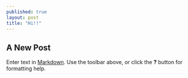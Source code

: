 ```yaml
---
published: true
layout: post
title: "Hi!!"
---
```




## A New Post

Enter text in [Markdown](http://daringfireball.net/projects/markdown/). Use the toolbar above, or click the **?** button for formatting help.
